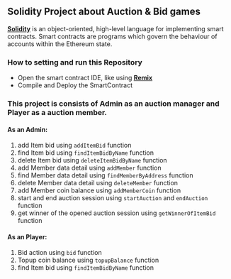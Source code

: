 ## Solidity Project about Auction & Bid games

[**Solidity**](https://docs.soliditylang.org/) is an object-oriented, high-level language for implementing smart contracts. Smart contracts are programs which govern the behaviour of accounts within the Ethereum state.


###  How to setting and run this Repository

- Open the smart contract IDE, like using [**Remix**](https://remix.ethereum.org/)  
- Compile and Deploy the SmartContract

### This project is consists of Admin as an auction manager and Player as a auction member.
#### As an Admin:
1. add Item bid using `addItemBid` function
2. find Item bid using `findItemBidByName` function
3. delete Item bid using `deleteItemBidByName` function
4. add Member data detail using `addMember` function
5. find Member data detail using `findMemberByAddress` function
6. delete Member data detail using `deleteMember` function
7. add Member coin balance using `addMemberCoin` function
8. start and end auction session using `startAuction` and `endAuction` function
9. get winner of the opened auction session using `getWinnerOfItemBid` function

#### As an Player:
1. Bid action using `bid` function
2. Topup coin balance using `topupBalance` function
3. find Item bid using `findItemBidByName` function
